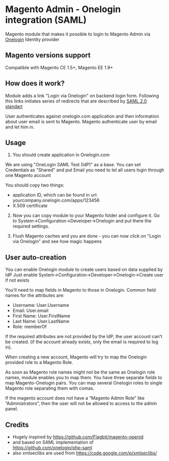 Magento Admin - Onelogin integration (SAML)
===========================================

Magento module that makes it possible to login to Magento Admin via [Onelogin](http://onelogin.com) Identity provider

Magento versions support
------------------------
Compatible with Magento CE 1.5+, Magento EE 1.9+

How does it work?
-----------------

Module adds a link "Login via Onelogin" on backend login form. Following this links initiates series of redirects that are described by [SAML 2.0 standart](http://en.wikipedia.org/wiki/SAML_2.0)

User authenticates against onelogin.com application and then information about user email is sent to Magento. Magento authenticate user by email and let him in.


Usage
--------------

1. You should create application in Onelogin.com

We are using "OneLogin SAML Test (IdP)" as a base.
You can set Credentials as "Shared" and put Email you need to let all users login through one Magento account

You should copy two things:
- application ID, which can be found in url: yourcompany.onelogin.com/apps/123456
- X.509 certificate

2. Now you can copy module to your Magento folder and configure it.
Go to System->Configuration->Developer->Onelogin and put there the required settings.

3. Flush Magento caches and you are done - you can now click on "Login via Onelogin" and see how magic happens


User auto-creation
--------------
You can enable Onelogin module to create users based on data supplied by IdP
Just enable System->Configuration->Developer->Onelogin->Create user if not exists 


You'll need to map fields in Magento to those in Onelogin.
Common field names for the attributes are:

  * Username:  User.Username
  * Email: User.email
  * First Name: User.FirstName
  * Last Name: User.LastName
  * Role: memberOf

If the required attributes are not provided by the IdP, the user account can’t be created.
(if the account already exists, only the email is required to log in).

When creating a new account, Magento will try to map the Onelogin provided role to a Magento Role.

As soon as Magento role names might not be the same as Onelogin role names, module enables you to map them. You have three separate fields to map Magento-Onelogin pairs.
You can map several Onelogin roles to single Magento role separating them with comas.

If the magento account does not have a “Magento Admin Role” like “Administrators”, then the user will not be allowed to access to the admin panel.

Credits
--------------
 - Hugely inspired by https://github.com/Flagbit/magento-openid
 - and based on SAML implementation of https://github.com/onelogin/php-saml
 - also xmlseclibs are used from https://code.google.com/p/xmlseclibs/
